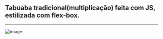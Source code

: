 ## Tabuaba tradicional(multiplicação) feita com JS, estilizada com flex-box.
<hr>

![image](https://github.com/Guga-tab/TabuadaJS/assets/123379826/01839a35-ce75-42d0-a930-42dc45cc7af8)
